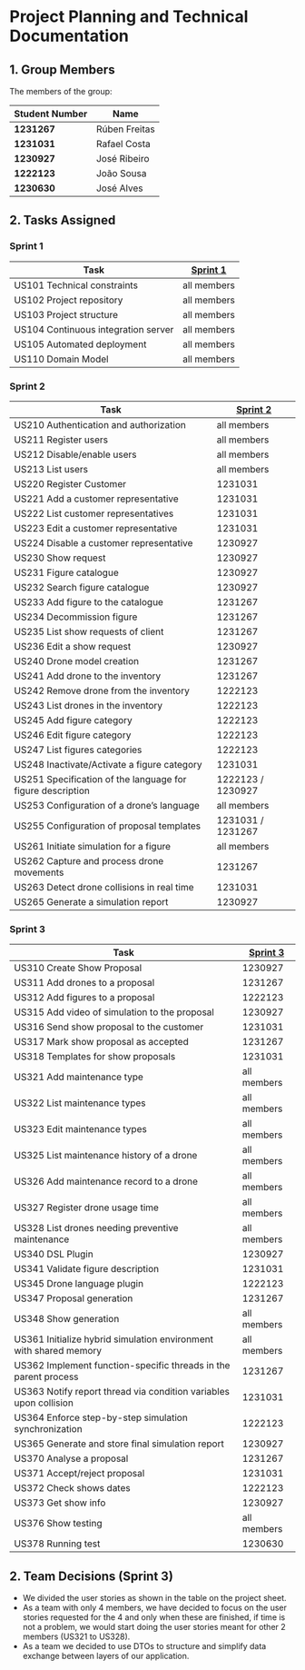 # Project Planning and Technical Documentation

## 1. Group Members

The members of the group:

| Student Number  	 | Name            |
|-------------------|-----------------|
| **1231267**       | Rúben Freitas   |
| **1231031**       | Rafael Costa	   |
| **1230927**       | José Ribeiro	   |
| **1222123**       | João Sousa      |
| **1230630**       | José Alves      |

## 2. Tasks Assigned

### Sprint 1

| Task                                | [Sprint 1]() |
|-------------------------------------|--------------|
| US101 Technical constraints         | all members  |
| US102 Project repository            | all members  |
| US103 Project structure             | all members  |
| US104 Continuous integration server | all members  |
| US105 Automated deployment          | all members  |
| US110 Domain Model                  | all members  |

### Sprint 2

| Task                                                       | [Sprint 2]()      |
|------------------------------------------------------------|-------------------|
| US210 Authentication and authorization                     | all members       |
| US211 Register users                                       | all members       |
| US212 Disable/enable users                                 | all members       |
| US213 List users                                           | all members       |
| US220 Register Customer                                    | 1231031           |
| US221 Add a customer representative                        | 1231031           |
| US222 List customer representatives                        | 1231031           |
| US223 Edit a customer representative                       | 1231031           |
| US224 Disable a customer representative                    | 1230927           |
| US230 Show request                                         | 1230927           |
| US231 Figure catalogue                                     | 1230927           |
| US232 Search figure catalogue                              | 1230927           |
| US233 Add figure to the catalogue                          | 1231267           |
| US234 Decommission figure                                  | 1231267           |
| US235 List show requests of client                         | 1231267           |
| US236 Edit a show request                                  | 1230927           |
| US240 Drone model creation                                 | 1231267           |
| US241 Add drone to the inventory                           | 1231267           |
| US242 Remove drone from the inventory                      | 1222123           |
| US243 List drones in the inventory                         | 1222123           |
| US245 Add figure category                                  | 1222123           |
| US246 Edit figure category                                 | 1222123           |
| US247 List figures categories                              | 1222123           |
| US248 Inactivate/Activate a figure category                | 1231031           |
| US251 Specification of the language for figure description | 1222123 / 1230927 |
| US253 Configuration of a drone’s language                  | all members       |
| US255 Configuration of proposal templates                  | 1231031 / 1231267 |
| US261 Initiate simulation for a figure                     | all members       |
| US262 Capture and process drone movements                  | 1231267           |
| US263 Detect drone collisions in real time                 | 1231031           |
| US265 Generate a simulation report                         | 1230927           |

### Sprint 3

| Task                                                              | [Sprint 3]() |
|-------------------------------------------------------------------|--------------|
| US310 Create Show Proposal                                        | 1230927      |
| US311 Add drones to a proposal                                    | 1231267      |
| US312 Add figures to a proposal                                   | 1222123      |
| US315 Add video of simulation to the proposal                     | 1230927      |
| US316 Send show proposal to the customer                          | 1231031      |
| US317 Mark show proposal as accepted                              | 1231267      |
| US318 Templates for show proposals                                | 1231031      |
| US321 Add maintenance type                                        | all members  |
| US322 List maintenance types                                      | all members  |
| US323 Edit maintenance types                                      | all members  |
| US325 List maintenance history of a drone                         | all members  |
| US326 Add maintenance record to a drone                           | all members  |
| US327 Register drone usage time                                   | all members  |
| US328 List drones needing preventive maintenance                  | all members  |
| US340 DSL Plugin                                                  | 1230927      |
| US341 Validate figure description                                 | 1231031      |
| US345 Drone language plugin                                       | 1222123      |
| US347 Proposal generation                                         | 1231267      |
| US348 Show generation                                             | all members  |
| US361 Initialize hybrid simulation environment with shared memory | all members  |
| US362 Implement function-specific threads in the parent process   | 1231267      |
| US363 Notify report thread via condition variables upon collision | 1231031      |
| US364 Enforce step-by-step simulation synchronization             | 1222123      |
| US365 Generate and store final simulation report                  | 1230927      |
| US370 Analyse a proposal                                          | 1231267      |
| US371 Accept/reject proposal                                      | 1231031      |
| US372 Check shows dates                                           | 1222123      |
| US373 Get show info                                               | 1230927      |
| US376 Show testing                                                | all members  |
| US378 Running test                                                | 1230630      |


## 2. Team Decisions (Sprint 3)

- We divided the user stories as shown in the table on the project sheet.
- As a team with only 4 members, we have decided to focus on the user stories requested for the 4 and only when these are finished, if
time is not a problem, we would start doing the user stories meant for other 2 members (US321 to US328).
- As a team we decided to use DTOs to structure and simplify data exchange between layers of our application.


